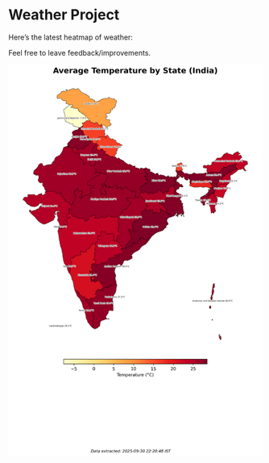 # Weather Project

Here’s the latest heatmap of weather:

Feel free to leave feedback/improvements.

![India Heatmap](docs/assets/india_heatmap.png?v=DC0A6A)
